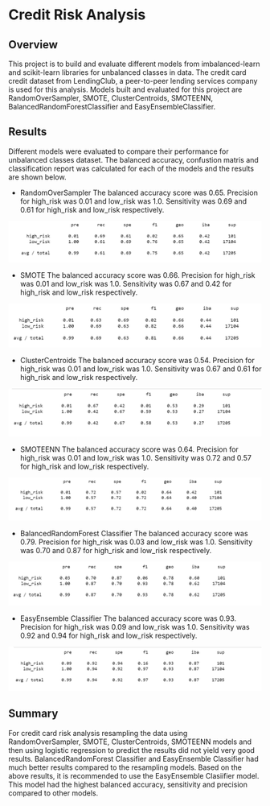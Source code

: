 # Credit Risk Analysis

## Overview

This project is to build and evaluate different models from imbalanced-learn and scikit-learn libraries for unbalanced classes in data. The credit card credit dataset from LendingClub, a peer-to-peer lending services company is used for this analysis. Models built and evaluated for this project are RandomOverSampler, SMOTE, ClusterCentroids, SMOTEENN, BalancedRandomForestClassifier and EasyEnsembleClassifier.

## Results

Different models were evaluated to compare their performance for unbalanced classes dataset. The balanced accuracy, confustion matris and classification report was calculated for each of the models and the results are shown below.

- RandomOverSampler
The balanced accuracy score was 0.65. Precision for high_risk was 0.01 and low_risk was 1.0. Sensitivity was 0.69 and 0.61 for high_risk and low_risk respectively.

![ros](https://github.com/ssathyanath/Credit_Risk_Analysis/blob/main/Images/Random_Oversampling.PNG)

- SMOTE
The balanced accuracy score was 0.66. Precision for high_risk was 0.01 and low_risk was 1.0. Sensitivity was 0.67 and 0.42 for high_risk and low_risk respectively.

![SMOTE](https://github.com/ssathyanath/Credit_Risk_Analysis/blob/main/Images/SMOTE.PNG)

- ClusterCentroids
The balanced accuracy score was 0.54. Precision for high_risk was 0.01 and low_risk was 1.0. Sensitivity was 0.67 and 0.61 for high_risk and low_risk respectively.

![CC](https://github.com/ssathyanath/Credit_Risk_Analysis/blob/main/Images/Undersampling.PNG)

- SMOTEENN
The balanced accuracy score was 0.64. Precision for high_risk was 0.01 and low_risk was 1.0. Sensitivity was 0.72 and 0.57 for high_risk and low_risk respectively.

![SMOTEENN](https://github.com/ssathyanath/Credit_Risk_Analysis/blob/main/Images/Combined.PNG)

- BalancedRandomForest Classifier
The balanced accuracy score was 0.79. Precision for high_risk was 0.03 and low_risk was 1.0. Sensitivity was 0.70 and 0.87 for high_risk and low_risk respectively.

![BCRF](https://github.com/ssathyanath/Credit_Risk_Analysis/blob/main/Images/BalancedRF.PNG)

- EasyEnsemble Classifier
The balanced accuracy score was 0.93. Precision for high_risk was 0.09 and low_risk was 1.0. Sensitivity was 0.92 and 0.94 for high_risk and low_risk respectively.

![EE](https://github.com/ssathyanath/Credit_Risk_Analysis/blob/main/Images/EEC.PNG)

## Summary

For credit card risk analysis resampling the data using RandomOverSampler, SMOTE, ClusterCentroids, SMOTEENN models and then using logistic regression to predict the results did not yield very good results. BalancedRandomForest Classifier and EasyEnsemble Classifier had much better results compared to the resampling models. Based on the above results, it is recommended to use the EasyEnsemble Clasiifier model. This model had the highest balanced accuracy, sensitivity and precision compared to other models.